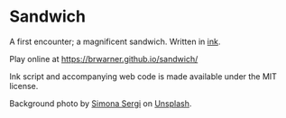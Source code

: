 # Sandwich

A first encounter; a magnificent sandwich. Written in [ink](https://www.inklestudios.com/ink/).

Play online at https://brwarner.github.io/sandwich/

Ink script and accompanying web code is made available under the MIT license.

Background photo by <a href="https://unsplash.com/@i_am_simoesse?utm_source=unsplash&utm_medium=referral&utm_content=creditCopyText">Simona Sergi</a> on <a href="https://unsplash.com/s/photos/deli?utm_source=unsplash&utm_medium=referral&utm_content=creditCopyText">Unsplash</a>.